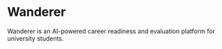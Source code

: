 # Wanderer

Wanderer is an AI-powered career readiness and evaluation platform for university students.
